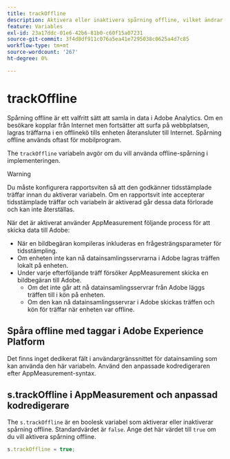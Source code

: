 ```yaml
---
title: trackOffline
description: Aktivera eller inaktivera spårning offline, vilket ändrar hur AppMeasurement samlar in data.
feature: Variables
exl-id: 23a17ddc-01e6-42b6-81b0-c60f15a07231
source-git-commit: 3f4d8df911c076a5ea41e7295038c0625a4d7c85
workflow-type: tm+mt
source-wordcount: '267'
ht-degree: 0%

---
```


# trackOffline

Spårning offline är ett valfritt sätt att samla in data i Adobe Analytics. Om en besökare kopplar från Internet men fortsätter att surfa på webbplatsen, lagras träffarna i en offlinekö tills enheten återansluter till Internet. Spårning offline används oftast för mobilprogram.

The `trackOffline` variabeln avgör om du vill använda offline-spårning i implementeringen.

>[!WARNING]
>
>Du måste konfigurera rapportsviten så att den godkänner tidsstämplade träffar innan du aktiverar variabeln. Om en rapportsvit inte accepterar tidsstämplade träffar och variabeln är aktiverad går dessa data förlorade och kan inte återställas.

När det är aktiverat använder AppMeasurement följande process för att skicka data till Adobe:

* När en bildbegäran kompileras inkluderas en frågesträngsparameter för tidsstämpling.
* Om enheten inte kan nå datainsamlingsservrarna i Adobe lagras träffen lokalt på enheten.
* Under varje efterföljande träff försöker AppMeasurement skicka en bildbegäran till Adobe.
   * Om det inte går att nå datainsamlingsservrar från Adobe läggs träffen till i kön på enheten.
   * Om den kan nå datainsamlingsservrar i Adobe skickas träffen och kön för träffar när enheten var offline.

## Spåra offline med taggar i Adobe Experience Platform

Det finns inget dedikerat fält i användargränssnittet för datainsamling som kan använda den här variabeln. Använd den anpassade kodredigeraren efter AppMeasurement-syntax.

## s.trackOffline i AppMeasurement och anpassad kodredigerare

The `s.trackOffline` är en boolesk variabel som aktiverar eller inaktiverar spårning offline. Standardvärdet är `false`. Ange det här värdet till `true` om du vill aktivera spårning offline.

```js
s.trackOffline = true;
```
